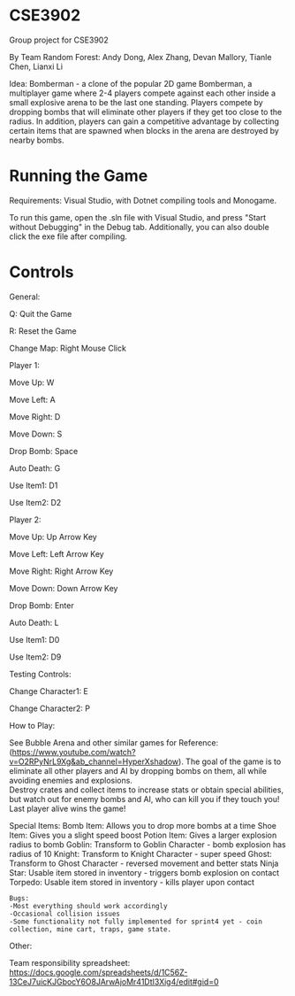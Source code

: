 # CSE3902
Group project for CSE3902

By Team Random Forest: Andy Dong, Alex Zhang, Devan Mallory, Tianle Chen, Lianxi Li


Idea: Bomberman - a clone of the popular 2D game Bomberman, a multiplayer game where 2-4 players compete against each other inside a small explosive arena to be the last one standing. Players compete by dropping bombs that will eliminate other players if they get too close to the radius. In addition, players can gain a competitive advantage by collecting certain items that are spawned when blocks in the arena are destroyed by nearby bombs.


# Running the Game
Requirements: Visual Studio, with Dotnet compiling tools and Monogame. 


To run this game, open the .sln file with Visual Studio, and press "Start without Debugging" in the Debug tab. Additionally, you can also double click the exe file after compiling.  

# Controls

General:

  Q: Quit the Game
  
  R: Reset the Game

  Change Map: Right Mouse Click

Player 1: 

  Move Up: W
  
  Move Left: A
  
  Move Right: D
  
  Move Down: S

  Drop Bomb: Space

  Auto Death: G

  Use Item1: D1
  
  Use Item2: D2

Player 2:

  Move Up: Up Arrow Key
  
  Move Left: Left Arrow Key
  
  Move Right: Right Arrow Key
  
  Move Down: Down Arrow Key

  Drop Bomb: Enter

  Auto Death: L

  Use Item1: D0
  
  Use Item2: D9
  
Testing Controls:

  Change Character1: E
  
  Change Character2: P

How to Play:

  See Bubble Arena and other similar games for Reference: (https://www.youtube.com/watch?v=O2RPyNrL9Xg&ab_channel=HyperXshadow). The goal of the game is to eliminate all other players and AI by dropping bombs on them, all while avoiding enemies and explosions.  
  Destroy crates and collect items to increase stats or obtain special abilities, but watch out for enemy bombs and AI, who can kill you if they touch you! Last player alive wins the game!
  
	
  Special Items: 
	Bomb Item: Allows you to drop more bombs at a time
	Shoe Item: Gives you a slight speed boost
	Potion Item: Gives a larger explosion radius to bomb 
	Goblin: Transform to Goblin Character - bomb explosion has radius of 10
	Knight: Transform to Knight Character - super speed
	Ghost: Transform to Ghost Character - reversed movement and better stats
	Ninja Star: Usable item stored in inventory - triggers bomb explosion on contact
	Torpedo: Usable item stored in inventory - kills player upon contact


	Bugs:
	-Most everything should work accordingly
	-Occasional collision issues
	-Some functionality not fully implemented for sprint4 yet - coin collection, mine cart, traps, game state.
	

Other:
    
  Team responsibility spreadsheet: https://docs.google.com/spreadsheets/d/1C56Z-13CeJ7uicKJGbocY6O8JArwAjoMr41DtI3Xig4/edit#gid=0
  
  
  
  
